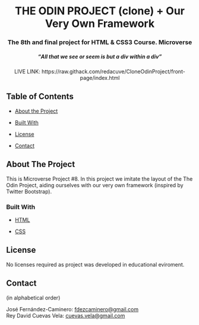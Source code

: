 <h1 align="center">THE ODIN PROJECT (clone) + Our Very Own Framework</h1>

<h3 align="center">The 8th and final project for HTML & CSS3 Course. Microverse</h3>

<h5 align="center"><q>All that we see or seem is but a div within a div</q></h5>

<p align="center">LIVE LINK: https://raw.githack.com/redacuve/CloneOdinProject/front-page/index.html </p>


## Table of Contents

* [About the Project](#about-the-project)

* [Built With](#built-with)

* [License](#license)

* [Contact](#contact)

## About The Project

This is Microverse Project #8. In this project we imitate the layout of the The Odin Project, aiding ourselves with our very own framework (inspired by Twitter Bootstrap).


### Built With

* [HTML](https://developer.mozilla.org/en-US/docs/Web/HTML)

* [CSS](https://developer.mozilla.org/en-US/docs/Web/CSS)


## License

No licenses required as project was developed in educational eviroment.

## Contact

(in alphabetical order)

José Fernández-Caminero: fdezcaminero@gmail.com <br>
Rey David Cuevas Vela: cuevas.vela@gmail.com
